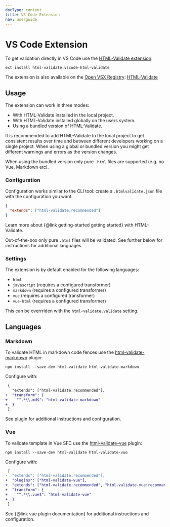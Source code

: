 ```yaml
---
docType: content
title: VS Code Extension
nav: userguide
---
```


# VS Code Extension

To get validation directly in VS Code use the [HTML-Validate extension](https://marketplace.visualstudio.com/items?itemName=html-validate.vscode-html-validate):

    ext install html-validate.vscode-html-validate

The extension is also available on the [Open VSX Registry](https://open-vsx.org): [HTML-Validate](https://open-vsx.org/extension/html-validate/vscode-html-validate)

## Usage

The extension can work in three modes:

- With HTML-Validate installed in the local project.
- With HTML-Validate installed globally on the users system.
- Using a bundled version of HTML-Validate.

It is recommended to add HTML-Validate to the local project to get consistent results over time and between different developers working on a single project.
When using a global or bundled version you might get different warnings and errors as the version changes.

When using the bundled version only pure `.html` files are supported (e.g. no Vue, Markdown etc).

### Configuration

Configuration works similar to the CLI tool: create a `.htmlvalidate.json` file with the configuration you want.

```json config
{
  "extends": ["html-validate:recommended"]
}
```

Learn more about {@link getting-started getting started} with HTML-Validate.

Out-of-the-box only pure `.html` files will be validated.
See further below for instructions for additional languages.

### Settings

The extension is by default enabled for the following languages:

- `html`
- `javascript` (requires a configured transformer)
- `markdown` (requires a configured transformer)
- `vue` (requires a configured transformer)
- `vue-html` (requires a configured transformer)

This can be overrriden with the `html-validate.validate` setting.

## Languages

### Markdown

To validate HTML in markdown code fences use the [html-validate-markdown][npm:html-validate-markdown] plugin:

    npm install --save-dev html-validate html-validate-markdown

Configure with:

```diff
 {
   "extends": ["html-validate:recommended"],
+  "transform": {
+    "^.*\\.md$": "html-validate-markdown"
+  }
 }
```

See plugin for additional instructions and configuration.

[npm:html-validate-markdown]: https://www.npmjs.com/package/html-validate-markdown

### Vue

To validate template in Vue SFC use the [html-validate-vue][npm:html-validate-vue] plugin:

    npm install --save-dev html-validate html-validate-vue

Configure with:

```diff
 {
-  "extends": ["html-validate:recommended"],
+  "plugins": ["html-validate-vue"],
+  "extends": ["html-validate:recommended", "html-validate-vue:recommended"],
+  "transform": {
+    "^.*\\.vue$": "html-validate-vue"
+  }
 }
```

See {@link vue plugin documentation} for additional instructions and configuration.

[npm:html-validate-vue]: https://www.npmjs.com/package/html-validate-vue

